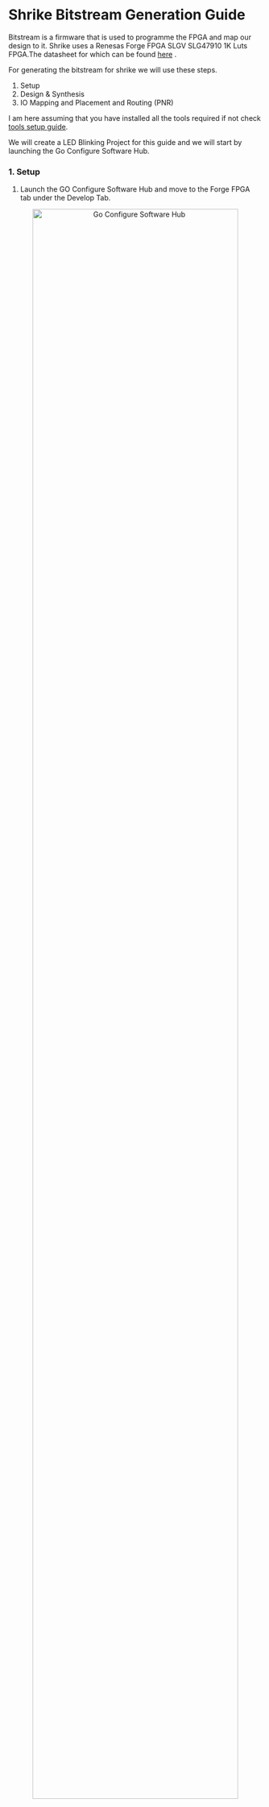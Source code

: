 # Shrike Bitstream Generation Guide 

Bitstream is a firmware that is used to programme the FPGA and map our design to it. Shrike uses a Renesas Forge FPGA SLGV SLG47910 1K Luts FPGA.The datasheet for which can be found [here](https://www.renesas.com/en/products/slg47910) .


For generating the bitstream for shrike we will use these steps. 

  1. Setup 
  2. Design & Synthesis 
  3. IO Mapping and Placement and Routing (PNR)

I am here assuming that you have installed all the tools required if not check [tools setup guide](./tools_setup_guide.md).

We will create a LED Blinking Project for this guide and we will start by launching the Go Configure Software Hub.

### 1. Setup  

1. Launch the GO Configure Software Hub and move to the Forge FPGA tab under the Develop Tab. 

<div align="center">

 <img src="./images/bitstream_gen/go_config_launch.png" alt="Go Configure Software Hub" width="90%">

</div>

2. Double click on the FPGA (SLG47910 (BB)) in our case.
NOTE: You can also just open the led blink project available in the Projects section of github that can be done from the open option in the bottom right corner and then navigate to the ffpga file of that project. 

<div align="center">

 <img src="./images/bitstream_gen/fpga_selection.png" alt="shrike" width="90%">

</div>

3. Now select the project name and project location of your choice. 

<div align="center">

 <img src="./images/bitstream_gen/project_path.png" alt="shrike" width="90%">

</div>

4. Now you will see the "Project setting" window select the first values in each box by clicking the arrow beside it.
It should look like this.

<div align="center">

 <img src="./images/bitstream_gen/project_setting.png" alt="shrike" width="90%">

</div>

5. Double click on the light blue square (FPGA Core) in and you should see this window. Now you are done with setup lets design our blink led hardware.    

<div align="center">

 <img src="./images/bitstream_gen/empty_main.png" alt="shrike" width="90%">

</div>


Check out this short video guide. 


<div align="center">

  <video width="90%" controls>
    <source src="./images/bitstream_gen/go_config_launch.webm" type="video/webm">
    Your browser does not support the video tag.
  </video>

</div>

### 2. Design 

Now we will how we can design a led_blink hardware. 

So as of now we are aware that we need a led that should be blinked so lets declare that in verilog. 

```
module led_blink (output led,
                  output led_en);
endmodule
```

Now every output requires a output enable for forge FPGA thus we will define a led_en pin as well and we will keep it high (value = 1) by default so that led signal (IO) is always a output from the board.

We need to figure out a way to so how are we going to blink (toggle) this led, for convince lets assume we want to blink it every second. So this tell us that we need some kind of clock to check the time and how much time has passed. 

We have a clock on out FPGA its a a pulsating that creates a 50Mhz square wave we have to use this to calculate to one second to do so we can simply add a counter that counts till 50_000_000 cycles as that how much we will require to reach one second at a 50 Mhz frequency. 

Thus now we will create a hardware that blinks a led whenever its counter reaches 50_000_000 and the verilog for this will look like this 


```
(* top *) module blink(
  (* iopad_external_pin, clkbuf_inhibit *) input clk,
  (* iopad_external_pin *) output LED,
  (* iopad_external_pin *) output LED_en,
  (* iopad_external_pin *) output clk_en
  );

  reg [31:0] counter;
  reg LED_status;

  assign LED_en = 1'b1;
  assign clk_en = 1'b1;
  
  always @ (posedge clk) begin
    counter <= counter + 1'b1;
    if (counter == 50_000_000) begin
      LED_status <= !LED_status;
      counter <= 32'b0;
    end
  end

  assign LED = LED_status;

endmodule 

```




There are a lot other ways to blink an led as well and you can always use those however before writing verilog for shrike please checkout [Style Guide](./verilog_style_guide.md) for reference .

However here we are assuming that you are using the code mentioned above. Get this code in the main.v in the software.

<div align="center">

 <img src="./images/bitstream_gen/mainv_code.png" alt="shrike" width="90%">

</div>

Now the next step will be to synthesize the verilog for doing so click the button in the bottom left corner. It should take a minute and then you will a green tick beside it that should tell you that synthesis has happens without any error. 


Now we will move to IO planning and bitstream generation. 

### 3. IO Planning and PNR 

Now that we have synthesized the verilog lets connect the signal to the input/output pins. Follow the command below to map the required pins.

 1. Open the IO planner from the top bar in the software.

<div align="center">

 <img src="./images/bitstream_gen/io_planner.png" alt="shrike" width="90%">

</div>

 2. Now we will first map the clock pins, filter the selection by using CLK and OSC_ctrl tab.

 We have two clock related signal "clk" and "clk_en" map them to "OSC_CLK" and "OSC_EN" respectively.

<div align="center">

 <img src="./images/bitstream_gen/clk_io_map.png" alt="shrike" width="90%">

</div>
 

 3. Lets map the led out signals, filter the selection using only GPIO, unpick all the other onces. 

 We have two signal related to led "LED" and "LED_en" as output, on shrike led is connected to pin number 16 we will connected these signals to "GPIO16_OUT"  and "GPIO16_OE" respectively.

<div align="center">

 <img src="./images/bitstream_gen/led_io_map.png" alt="shrike" width="90%">

</div>

 4. IO planning has been done save the setting and press Generate Bitstream button in the left bottom. It will take some time to generate bitstream and you will see a green tick after its done. 

<div align="center">

 <img src="./images/bitstream_gen/bitstream_done.png" alt="shrike" width="90%">

</div>

 Congratulation's you have generated your first hardware. 


<div align="center">

  <video width="90%" controls>
    <source src="./images/bitstream_gen/complete_flow.webm" type="video/webm">
    Your browser does not support the video tag.
  </video>

</div>


Now that you have generated your first bitstream let's upload these on the FPGA, that will be pretty simple follow the step 3-4 in this guide or complete guide if you checking it for first time [getting_started](./getting_started.md). 

Check out the [Verilog Style Guide](./verilog_style_guide.md) next.
